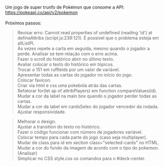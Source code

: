 Um jogo de super trunfo de Pokémon que consome a API: https://pokeapi.co/api/v2/pokemon <br>
<br>
Próximos passos:<br>
> Revisar erro: Cannot read properties of undefined (reading 'id') at defineAttribs (script.js:239:121). 
É possível que o problema esteja em allListPl.<br>
> Às vezes repete a carta em seguida, mesmo quando o jogador a perde. Analisar se tem relação com o erro acima.<br>
> Fazer o scroll do histórico abrir no último texto.<br>
> Avaliar colocar o texto do histórico em tópicos.<br>
> Trocar o 151 em ruffleIds por um valor de variável.<br>
> Apresentar todas as cartas do jogador no início do jogo.<br>
> Colocar favicon.<br>
> Criar via html e css uma pokebola atrás das cartas.<br>
> Refatorar for(let ap of attribPlayers) em function compareValues(id).<br>
> Mudar a cor da label na main box quando o jogador perder todas as cartas.<br>
> Mudar a cor da label em cardsSelec do jogador vencedor da rodada.<br>
> Ajustar responsividade.<br>

> Melhorar o design.<br> 
> Ajustar a transition do texto no histórico.<br>
> Fazer o código funcionar com número de jogadores variável.<br>
> Colocar tempo para cada parte do jogo (caso seja multiplayer).<br>
> Mudar de class para id em section class="selected-cards" no HTML.<br>
> Mudar a cor do fundo da imagem de acordo com o tipo do pokemon. (Analisar)<br>
> Simplicar no CSS style.css os comandos para o #deck-center.<br>
